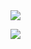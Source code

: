 
<img src="https://64.media.tumblr.com/3bbc7b5733d0bb9874b849712ee8029d/tumblr_nednkfdX5L1trzm55o1_500.gifv"> 
 

![](https://komarev.com/ghpvc/?username=taohxn)
